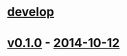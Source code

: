 # [develop](https://github.com/mojolingo/mojo-auth.js)

# [v0.1.0](https://github.com/mojolingo/mojo-auth.js/compare/c8686b66a4c3950e1fa0c7601c52ef6e19d9bf82...v0.1.0) - [2014-10-12](https://www.npmjs.org/package/mojo-auth.js/0.1.0)
